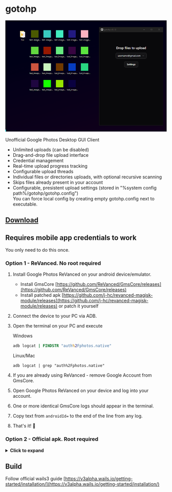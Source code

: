 # gotohp

![demo](readme_assets/app_demo.webp)

Unofficial Google Photos Desktop GUI Client

- Unlimited uploads (can be disabled)
- Drag-and-drop file upload interface
- Credential management
- Real-time upload progress tracking
- Configurable upload threads
- Individual files or directories uploads, with optional recursive scanning
- Skips files already present in your account
- Configurable, presistent upload settings (stored in "%system config path%/gotohp/gotohp.config")  
    You can force local config by creating empty gotohp.config next to executable.

## [Download](https://github.com/xob0t/gotohp/releases/latest)

## Requires mobile app credentials to work

You only need to do this once.

### Option 1 - ReVanced. No root required

1. Install Google Photos ReVanced on your android device/emulator.
    - Install GmsCore [https://github.com/ReVanced/GmsCore/releases](https://github.com/ReVanced/GmsCore/releases)
    - Install patched apk [https://github.com/j-hc/revanced-magisk-module/releases](https://github.com/j-hc/revanced-magisk-module/releases) or patch it yourself
2. Connect the device to your PC via ADB.
3. Open the terminal on your PC and execute

    Windows

    ```cmd
    adb logcat | FINDSTR "auth%2Fphotos.native"
    ```

    Linux/Mac

    ```shell
    adb logcat | grep "auth%2Fphotos.native"
    ```

4. If you are already using ReVanced - remove Google Account from GmsCore.
5. Open Google Photos ReVanced on your device and log into your account.
6. One or more identical GmsCore logs should appear in the terminal.
7. Copy text from `androidId=` to the end of the line from any log.
8. That's it! 🎉

### Option 2 - Official apk. Root required

<details>
  <summary><strong>Click to expand</strong></summary>

1. Get a rooted android device or an emulator. Recommended Android versions 9-13
2. Connect the device to your PC via ADB.
3. Install [HTTP Toolkit](https://httptoolkit.com)
4. In HTTP Toolkit, select Intercept - `Android Device via ADB`. Filter traffic with

    ```text
    contains(https://www.googleapis.com/auth/photos.native)
    ```

    Or if you have an older version of Google Photos, try

    ```text
    contains(www.googleapis.com%2Fauth%2Fplus.photos.readwrite)
    ```

5. Open Google Photos app and login with your account.
6. A single request should appear.  
   Copy request body as text.

#### Troubleshooting

- __No Auth Request Intercepted__  
  1. Log out of your Google account.
  2. Log in again.
  3. Try `Android App via Frida` interception method in HTTP Toolkit.

</details>

## Build

Follow official wails3 guide
[https://v3alpha.wails.io/getting-started/installation/](https://v3alpha.wails.io/getting-started/installation/)
